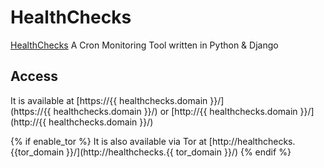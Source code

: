 # HealthChecks

[HealthChecks](https://HealthChecks.io) A Cron Monitoring Tool written in Python & Django

## Access

It is available at [https://{{ healthchecks.domain }}/](https://{{ healthchecks.domain }}/) or [http://{{ healthchecks.domain }}/](http://{{ healthchecks.domain }}/)

{% if enable_tor %}
It is also available via Tor at [http://healthchecks.{{tor_domain }}/](http://healthchecks.{{ tor_domain }}/)
{% endif %}
